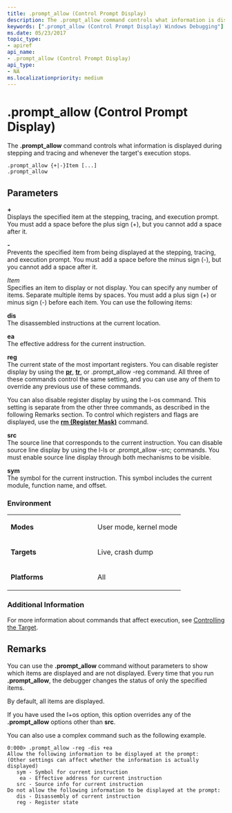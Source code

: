 ```yaml
---
title: .prompt_allow (Control Prompt Display)
description: The .prompt_allow command controls what information is displayed during stepping and tracing and whenever the target's execution stops.
keywords: [".prompt_allow (Control Prompt Display) Windows Debugging"]
ms.date: 05/23/2017
topic_type:
- apiref
api_name:
- .prompt_allow (Control Prompt Display)
api_type:
- NA
ms.localizationpriority: medium
---
```


# .prompt\_allow (Control Prompt Display)


The **.prompt\_allow** command controls what information is displayed during stepping and tracing and whenever the target's execution stops.

```dbgcmd
.prompt_allow {+|-}Item [...] 
.prompt_allow 
```

## <span id="Parameters"></span><span id="parameters"></span><span id="PARAMETERS"></span>Parameters


<span id="______________"></span> **+**   
Displays the specified item at the stepping, tracing, and execution prompt. You must add a space before the plus sign (+), but you cannot add a space after it.

<span id="_______-______"></span> **-**   
Prevents the specified item from being displayed at the stepping, tracing, and execution prompt. You must add a space before the minus sign (-), but you cannot add a space after it.

<span id="_______Item______"></span><span id="_______item______"></span><span id="_______ITEM______"></span> *Item*   
Specifies an item to display or not display. You can specify any number of items. Separate multiple items by spaces. You must add a plus sign (+) or minus sign (-) before each item. You can use the following items:

<span id="dis"></span><span id="DIS"></span>**dis**  
The disassembled instructions at the current location.

<span id="ea"></span><span id="EA"></span>**ea**  
The effective address for the current instruction.

<span id="reg"></span><span id="REG"></span>**reg**  
The current state of the most important registers. You can disable register display by using the [**pr**](p--step-.md), [**tr**](t--trace-.md), or .prompt\_allow -reg command. All three of these commands control the same setting, and you can use any of them to override any previous use of these commands.

You can also disable register display by using the l-os command. This setting is separate from the other three commands, as described in the following Remarks section. To control which registers and flags are displayed, use the [**rm (Register Mask)**](rm--register-mask-.md) command.

<span id="src"></span><span id="SRC"></span>**src**  
The source line that corresponds to the current instruction. You can disable source line display by using the l-ls or .prompt\_allow -src; commands. You must enable source line display through both mechanisms to be visible.

<span id="sym"></span><span id="SYM"></span>**sym**  
The symbol for the current instruction. This symbol includes the current module, function name, and offset.

### <span id="Environment"></span><span id="environment"></span><span id="ENVIRONMENT"></span>Environment

<table>
<colgroup>
<col width="50%" />
<col width="50%" />
</colgroup>
<tbody>
<tr class="odd">
<td align="left"><p><strong>Modes</strong></p></td>
<td align="left"><p>User mode, kernel mode</p></td>
</tr>
<tr class="even">
<td align="left"><p><strong>Targets</strong></p></td>
<td align="left"><p>Live, crash dump</p></td>
</tr>
<tr class="odd">
<td align="left"><p><strong>Platforms</strong></p></td>
<td align="left"><p>All</p></td>
</tr>
</tbody>
</table>

 

### <span id="Additional_Information"></span><span id="additional_information"></span><span id="ADDITIONAL_INFORMATION"></span>Additional Information

For more information about commands that affect execution, see [Controlling the Target](controlling-the-target.md).

## Remarks

You can use the **.prompt\_allow** command without parameters to show which items are displayed and are not displayed. Every time that you run **.prompt\_allow**, the debugger changes the status of only the specified items.

By default, all items are displayed.

If you have used the l+os option, this option overrides any of the **.prompt\_allow** options other than **src**.

You can also use a complex command such as the following example.

```dbgcmd
0:000> .prompt_allow -reg -dis +ea 
Allow the following information to be displayed at the prompt:
(Other settings can affect whether the information is actually displayed)
   sym - Symbol for current instruction
    ea - Effective address for current instruction
   src - Source info for current instruction
Do not allow the following information to be displayed at the prompt:
   dis - Disassembly of current instruction
   reg - Register state
```

 

 





